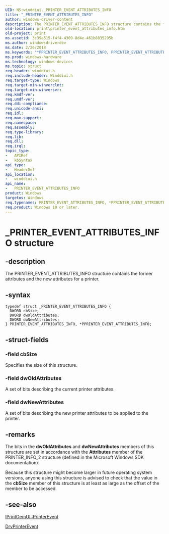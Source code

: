 ```yaml
---
UID: NS:winddiui._PRINTER_EVENT_ATTRIBUTES_INFO
title: "_PRINTER_EVENT_ATTRIBUTES_INFO"
author: windows-driver-content
description: The PRINTER_EVENT_ATTRIBUTES_INFO structure contains the former attributes and the new attributes for a printer.
old-location: print\printer_event_attributes_info.htm
old-project: print
ms.assetid: 3c39a515-f4f4-4309-8d4e-461b8835295b
ms.author: windowsdriverdev
ms.date: 2/26/2018
ms.keywords: "*PPRINTER_EVENT_ATTRIBUTES_INFO, PPRINTER_EVENT_ATTRIBUTES_INFO, PPRINTER_EVENT_ATTRIBUTES_INFO structure pointer [Print Devices], PRINTER_EVENT_ATTRIBUTES_INFO, PRINTER_EVENT_ATTRIBUTES_INFO structure [Print Devices], _PRINTER_EVENT_ATTRIBUTES_INFO, print.printer_event_attributes_info, print_interface-graphics_a4fa57f7-bd03-4c38-9c0f-026da9d3535e.xml, winddiui/PPRINTER_EVENT_ATTRIBUTES_INFO, winddiui/PRINTER_EVENT_ATTRIBUTES_INFO"
ms.prod: windows-hardware
ms.technology: windows-devices
ms.topic: struct
req.header: winddiui.h
req.include-header: Winddiui.h
req.target-type: Windows
req.target-min-winverclnt: 
req.target-min-winversvr: 
req.kmdf-ver: 
req.umdf-ver: 
req.ddi-compliance: 
req.unicode-ansi: 
req.idl: 
req.max-support: 
req.namespace: 
req.assembly: 
req.type-library: 
req.lib: 
req.dll: 
req.irql: 
topic_type:
-	APIRef
-	kbSyntax
api_type:
-	HeaderDef
api_location:
-	winddiui.h
api_name:
-	PRINTER_EVENT_ATTRIBUTES_INFO
product: Windows
targetos: Windows
req.typenames: PRINTER_EVENT_ATTRIBUTES_INFO, *PPRINTER_EVENT_ATTRIBUTES_INFO
req.product: Windows 10 or later.
---
```


# _PRINTER_EVENT_ATTRIBUTES_INFO structure


## -description


The PRINTER_EVENT_ATTRIBUTES_INFO structure contains the former attributes and the new attributes for a printer.


## -syntax


````
typedef struct _PRINTER_EVENT_ATTRIBUTES_INFO {
  DWORD cbSize;
  DWORD dwOldAttributes;
  DWORD dwNewAttributes;
} PRINTER_EVENT_ATTRIBUTES_INFO, *PPRINTER_EVENT_ATTRIBUTES_INFO;
````


## -struct-fields




### -field cbSize

Specifies the size of this structure.


### -field dwOldAttributes

A set of bits describing the current printer attributes.


### -field dwNewAttributes

A set of bits describing the new printer attributes to be applied to the printer.


## -remarks



The bits in the <b>dwOldAttributes</b> and <b>dwNewAttributes</b> members of this structure are set in accordance with the <b>Attributes</b> member of the PRINTER_INFO_2 structure (defined in the Microsoft Windows SDK documentation).

Because this structure might become larger in future operating system versions, anyone using this structure is advised to check that the value in the <b>cbSize</b> member of this structure is at least as large as the offset of the member to be accessed.




## -see-also

<a href="https://msdn.microsoft.com/library/windows/hardware/ff554182">IPrintOemUI::PrinterEvent</a>



<a href="..\winddiui\nf-winddiui-drvprinterevent.md">DrvPrinterEvent</a>



 

 


